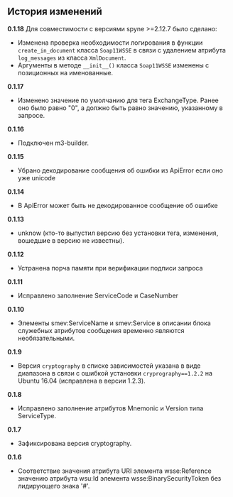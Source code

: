 ## История изменений
**0.1.18**
  Для совместимости с версиями spyne >=2.12.7 было сделано:
- Изменена проверка необходимости логирования в функции `create_in_document` 
  класса `Soap11WSSE` в связи с удалением атрибута `log_messages` 
  из класса `XmlDocument`.
- Аргументы в методе `__init__()` класса `Soap11WSSE` изменены с позиционных на 
  именованные.

**0.1.17**
- Изменено значение по умолчанию для тега ExchangeType. Ранее оно было равно
  "0", а должно быть равно значению, указанному в запросе.

**0.1.16**
- Подключен m3-builder.

**0.1.15**
- Убрано декодирование сообщения об ошибки из ApiError если оно уже unicode

**0.1.14**
- В ApiError может быть не декодированное сообщение об ошибке

**0.1.13**
- unknow (кто-то выпустил версию без установки тега, изменения, вошедшие в
  версию не известны).

**0.1.12**
- Устранена порча памяти при верификации подписи запроса

**0.1.11**
- Исправлено заполнение ServiceCode и CaseNumber

**0.1.10**
- Элементы smev:ServiceName и smev:Service в описании блока служебных атрибутов
  сообщения временно являются необязательными.

**0.1.9**
- Версия ``cryptography`` в списке зависимостей указана в виде диапазона в
  связи с ошибкой установки ``cryprography==1.2.2`` на Ubuntu 16.04 (исправлена
  в версии 1.2.3).

**0.1.8**
- Исправлено заполнение атрибутов Mnemonic и Version типа ServiceType.

**0.1.7**
- Зафиксирована версия cryptography.

**0.1.6**
- Соответствие значения атрибута URI элемента wsse:Reference значению атрибута
  wsu:Id элемента wsse:BinarySecurityToken без лидирующего знака '#'.
